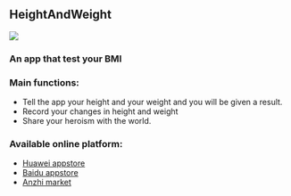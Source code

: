 ## HeightAndWeight
![](https://img.shields.io/hexpm/l/plug.svg)

### An app that test your BMI

### Main functions:
* Tell the app your height and your weight and you will be given a result.
* Record your changes in height and weight
* Share your heroism with the world.

### Available online platform:
* [Huawei appstore](http://appstore.huawei.com/app/C100146073)
* [Baidu appstore](http://shouji.baidu.com/software/23028355.html)
* [Anzhi market](http://www.anzhi.com/pkg/6ac0_com.example.HomeworkOne.html)